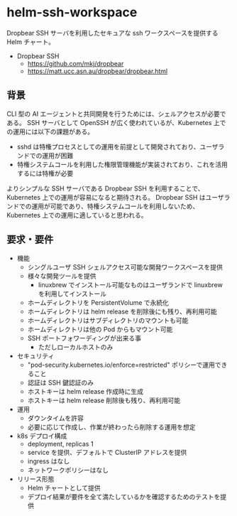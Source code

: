 # helm-ssh-workspace

Dropbear SSH サーバを利用したセキュアな ssh ワークスペースを提供する Helm チャート。

- Dropbear SSH
  - https://github.com/mkj/dropbear
  - https://matt.ucc.asn.au/dropbear/dropbear.html

## 背景

CLI 型の AI エージェントと共同開発を行うためには、シェルアクセスが必要である。
SSH サーバとして OpenSSH が広く使われているが、Kubernetes 上での運用には以下の課題がある。

- sshd は特権プロセスとしての運用を前提として開発されており、ユーザランドでの運用が困難
- 特権システムコールを利用した権限管理機能が実装されており、これを活用するには特権が必要

よりシンプルな SSH サーバである Dropbear SSH を利用することで、Kubernetes 上での運用が容易になると期待される。 Dropbear SSH はユーザランドでの運用が可能であり、特権システムコールを利用しないため、Kubernetes 上での運用に適していると思われる。

## 要求・要件

- 機能
  - シングルユーザ SSH シェルアクセス可能な開発ワークスペースを提供
  - 様々な開発ツールを提供
    - linuxbrew でインストール可能なものはユーザランドで linuxbrew を利用してインストール
  - ホームディレクトリを PersistentVolume で永続化
  - ホームディレクトリは helm release を削除後にも残り、再利用可能
  - ホームディレクトリはサブディレクトリのマウントも可能
  - ホームディレクトリは他の Pod からもマウント可能
  - SSH ポートフォワーディングが出来る事
    - ただしローカルホストのみ
- セキュリティ
  - "pod-security.kubernetes.io/enforce=restricted" ポリシーで運用できること
  - 認証は SSH 鍵認証のみ
  - ホストキーは helm release 作成時に生成
  - ホストキーは helm release 削除後も残り、再利用可能
- 運用
  - ダウンタイムを許容
  - 必要に応じて作成し、作業が終わったら削除する運用を想定
- k8s デプロイ構成
  - deployment, replicas 1
  - service を提供、デフォルトで ClusterIP アドレスを提供
  - ingress はなし
  - ネットワークポリシーはなし
- リリース形態
  - Helm チャートとして提供
  - デプロイ結果が要件を全て満たしているかを確認するためのテストを提供
